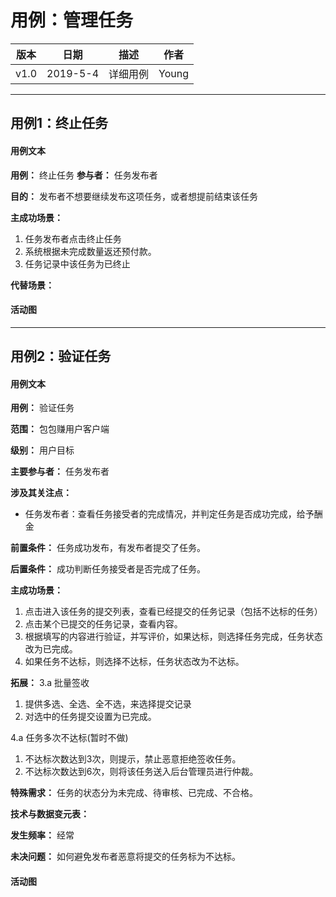 # 用例：管理任务

| 版本 |   日期    | 描述 |  作者   |
| :--: | :-------: | :--: | :-----: |
| v1.0 | 2019-5-4 | 详细用例 | Young |

---

## 用例1：终止任务
#### 用例文本
**用例：** 终止任务
**参与者：** 任务发布者

**目的：** 发布者不想要继续发布这项任务，或者想提前结束该任务

**主成功场景：**
1. 任务发布者点击终止任务
2. 系统根据未完成数量返还预付款。
3. 任务记录中该任务为已终止

**代替场景：**

#### 活动图

---
## 用例2：验证任务
#### 用例文本
**用例：** 验证任务

**范围：** 包包赚用户客户端

**级别：** 用户目标

**主要参与者：** 任务发布者

**涉及其关注点：**

- 任务发布者：查看任务接受者的完成情况，并判定任务是否成功完成，给予酬金

**前置条件：**
任务成功发布，有发布者提交了任务。

**后置条件：**
成功判断任务接受者是否完成了任务。

**主成功场景：**
1. 点击进入该任务的提交列表，查看已经提交的任务记录（包括不达标的任务）
2. 点击某个已提交的任务记录，查看内容。
3. 根据填写的内容进行验证，并写评价，如果达标，则选择任务完成，任务状态改为已完成。
4. 如果任务不达标，则选择不达标，任务状态改为不达标。

**拓展：**
3.a 批量签收
   1. 提供多选、全选、全不选，来选择提交记录
   2. 对选中的任务提交设置为已完成。

4.a 任务多次不达标(暂时不做)
   1. 不达标次数达到3次，则提示，禁止恶意拒绝签收任务。
   2. 不达标次数达到6次，则将该任务送入后台管理员进行仲裁。

**特殊需求：**
任务的状态分为未完成、待审核、已完成、不合格。

**技术与数据变元表：**

**发生频率：** 经常

**未决问题：**
如何避免发布者恶意将提交的任务标为不达标。

#### 活动图